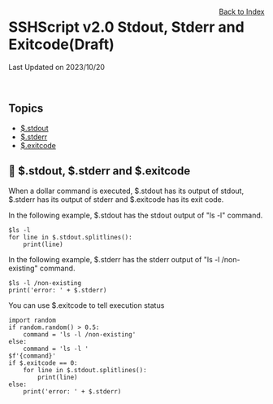 # SSHScript v2.0 Stdout, Stderr and Exitcode(Draft)

Last Updated on 2023/10/20

<div style="text-align:right;position:relative;top:-140px"><a href="./index">Back to Index</a></div>

## Topics

* [$.stdout](#dollar-stdout)
* [$.stderr](#dollar-stderr)
* [$.exitcode](#dollar-exitcode)

## 🔵 <a name="dollar-stdout"></a>$.stdout, $.stderr and $.exitcode

When a dollar command is executed, $.stdout has its output of stdout,
$.stderr has its output of stderr and $.exitcode has its exit code.

In the following example, $.stdout has the stdout output of "ls -l" command.
```
$ls -l 
for line in $.stdout.splitlines():
    print(line)
```

In the following example, $.stderr has the stderr output of "ls -l /non-existing" command.
```
$ls -l /non-existing
print('error: ' + $.stderr)
```

You can use $.exitcode to tell execution status

```
import random
if random.random() > 0.5:
    command = 'ls -l /non-existing'
else:
    command = 'ls -l '
$f'{command}'
if $.exitcode == 0:
    for line in $.stdout.splitlines():
        print(line)
else:
    print('error: ' + $.stderr)
```
